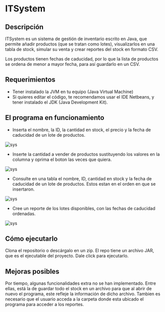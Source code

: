 # ITSystem

## Descripción

ITSystem es un sistema de gestión de inventario escrito en Java, que permite añadir productos (que se tratan como lotes), visualizarlos en una tabla de stock, simular su venta y crear reportes del stock en formato CSV. 

Los productos tienen fechas de caducidad, por lo que la lista de productos se ordena de menor a mayor fecha, para así guardarlo en un CSV.

## Requerimientos

- Tener instalado la JVM en tu equipo (Java Virtual Machine)
- Si quieres editar el código, te recomendamos usar el IDE Netbeans, y tener instalado el JDK (Java Development Kit).

## El programa en funcionamiento
- Inserta el nombre, la ID, la cantidad en stock, el precio y la fecha de caducidad de un lote de productos.
  
![sys](https://i.imgur.com/ZjJ8Gz3.png)
- Inserte la cantidad a vender de productos sustituyendo los valores en la columna y oprima el boton las veces que quiera.
  
![sys](https://i.imgur.com/XXM7WDB.png)

- Consulte en una tabla el nombre, ID, cantidad en stock y la fecha de caducidad de un lote de productos. Estos estan en el orden en que se insertaron.

![sys](https://i.imgur.com/A1Xx4Qx.png)

- Cree un reporte de los lotes disponibles, con las fechas de caducidad ordenadas.
  
![sys](https://i.imgur.com/tFlhqEa.png)


## Cómo ejecutarlo

Clona el repositorio o descárgalo en un zip. El repo tiene un archivo JAR, que es el ejecutable del proyecto. Dale click para ejecutarlo.

## Mejoras posibles

Por tiempo, algunas funcionalidades extra no se han implementado. Entre ellas, está la de guardar todo el stock en un archivo para que al abrir de nuevo el programa, este refleje la información de dicho archivo. Tambien es necesario que el usuario acceda a la carpeta donde esta ubicado el programa para acceder a los reportes.
